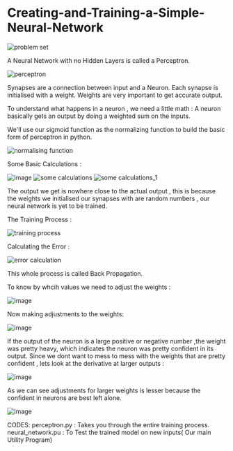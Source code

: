 # Creating-and-Training-a-Simple-Neural-Network

![problem set](https://user-images.githubusercontent.com/71009946/125917722-ee218494-8397-41e8-b102-d3d361394dd0.JPG)

A Neural Network with no Hidden Layers is called a Perceptron.

![perceptron](https://user-images.githubusercontent.com/71009946/125916592-d6500de9-c6d9-48da-9b55-3133c9c0b87f.JPG)

Synapses are a connection between input and a Neuron. Each synapse is initialised with a weight. Weights are very important to get accurate output.

To understand what happens in a neuron , we need a little math :
A neuron basically gets an output by doing a weighted sum on the inputs.

We'll use our sigmoid function as the normalizing function to build the basic form of perceptron in python.

![normalising function](https://user-images.githubusercontent.com/71009946/125917691-4268062e-2d0a-44a9-a3cd-7c52f94707d5.JPG)

Some Basic Calculations :

![image](https://user-images.githubusercontent.com/71009946/125918558-c228f1db-32a1-4d2a-8658-526568f2f7ad.png)
![some calculations](https://user-images.githubusercontent.com/71009946/125918655-2d532786-00d2-46e2-b4fe-504893a6b405.JPG)
![some calculations_1](https://user-images.githubusercontent.com/71009946/125918686-db7eb4e1-f030-4a0d-ab2f-214ad9497590.JPG)

The output we get is nowhere close to the actual output , this is because the weights we initialised our synapses with are random numbers , our neural network is yet to be trained.

The Training Process :

![training process](https://user-images.githubusercontent.com/71009946/125919052-30c8c6da-8d1c-488c-a634-3769d6667976.JPG)

Calculating the Error :

![error calculation](https://user-images.githubusercontent.com/71009946/125919243-339a0ca8-3605-477d-8e36-03d8c8b51cf8.JPG)

This whole process is called Back Propagation.

To know by whcih values we need to adjust the weights :

![image](https://user-images.githubusercontent.com/71009946/125926822-0eab4a42-6386-4b63-bf7c-c339c2519671.png)

Now making adjustments to the weights:

![image](https://user-images.githubusercontent.com/71009946/125926908-6c11b12b-ff63-4f27-aaac-222a01c0f4a7.png)

If the output of the neuron is a large positive or negative number ,the weight was pretty heavy, which indicates the neuron was pretty confident in its output.
Since we dont want to mess to mess with the weights that are pretty confident , lets look at the derivative at larger outputs :

![image](https://user-images.githubusercontent.com/71009946/125927559-993d38d1-a5a6-40b8-83d6-48486a6bec5e.png)

As we can see adjustments for larger weights is lesser because the confident in neurons are best left alone.

![image](https://user-images.githubusercontent.com/71009946/125927896-17e941e0-18a0-46cb-8bea-709100c15b13.png)

CODES:
perceptron.py : Takes you through the entire training process.
neural_network.pu : To Test the trained model on new inputs( Our main Utility Program)









